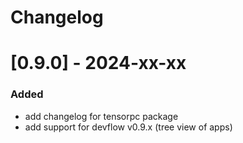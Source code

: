 # Changelog
# [0.9.0] - 2024-xx-xx
### Added
- add changelog for tensorpc package
- add support for devflow v0.9.x (tree view of apps)